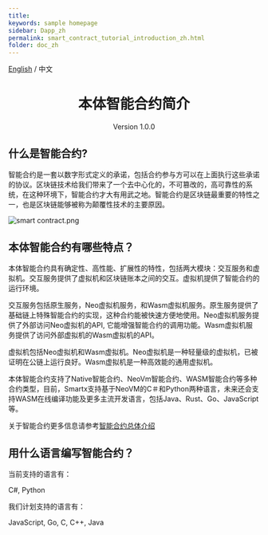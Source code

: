 ```yaml
---
title: 
keywords: sample homepage
sidebar: Dapp_zh
permalink: smart_contract_tutorial_introduction_zh.html
folder: doc_zh
---
```



[English](./smart_contract_tutorial_introduction_en.html) / 中文

<h1 align="center">本体智能合约简介</h1>
<p align="center" class="version">Version 1.0.0 </p>

## 什么是智能合约?

智能合约是一套以数字形式定义的承诺，包括合约参与方可以在上面执行这些承诺的协议。区块链技术给我们带来了一个去中心化的，不可篡改的，高可靠性的系统，在这种环境下，智能合约才大有用武之地。智能合约是区块链最重要的特性之一，也是区块链能够被称为颠覆性技术的主要原因。

![smart contract.png](https://upload-images.jianshu.io/upload_images/150344-1fc2cde39ab0e8cb.png?imageMogr2/auto-orient/strip%7CimageView2/2/w/1240)

## 本体智能合约有哪些特点？

本体智能合约具有确定性、高性能、扩展性的特性，包括两大模块：交互服务和虚拟机。交互服务提供了虚拟机和区块链账本之间的交互。虚拟机提供了智能合约的运行环境。

交互服务包括原生服务，Neo虚拟机服务，和Wasm虚拟机服务。原生服务提供了基础链上特殊智能合约的实现，这种合约能被快速方便地使用。Neo虚拟机服务提供了外部访问Neo虚拟机的API, 它能增强智能合约的调用功能。Wasm虚拟机服务提供了访问外部虚拟机的Wasm虚拟机的API。

虚拟机包括Neo虚拟机和Wasm虚拟机。Neo虚拟机是一种轻量级的虚拟机，已被证明在公链上运行良好。Wasm虚拟机是一种高效能的通用虚拟机。

本体智能合约支持了Native智能合约、NeoVm智能合约、WASM智能合约等多种合约类型，目前，Smartx支持基于NeoVM的C＃和Python两种语言，未来还会支持WASM在线编译功能及更多主流开发语言，包括Java、Rust、Go、JavaScript等。

关于智能合约更多信息请参考[智能合约总体介绍](https://ontio.github.io/documentation/smart_contract_tutorial_overview_zh.html)

## 用什么语言编写智能合约？

当前支持的语言有：

C#, Python

我们计划支持的语言有：

JavaScript, Go, C, C++, Java
